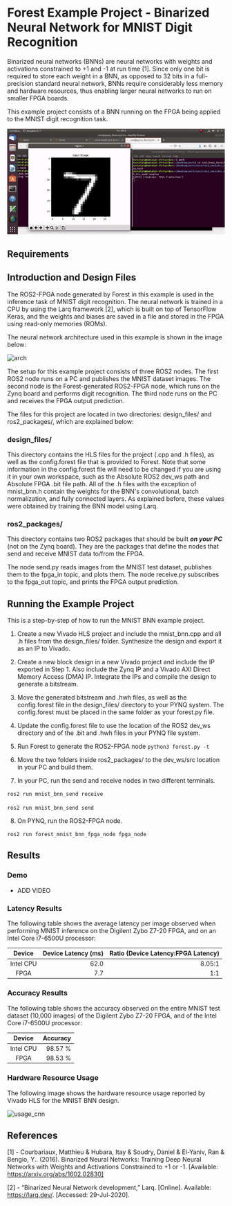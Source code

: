 # Forest Example Project - Binarized Neural Network for MNIST Digit Recognition

Binarized neural networks (BNNs) are neural networks with weights and activations constrained to +1 and -1 at run time [1]. Since only one bit is required to store each weight 
in a BNN, as opposed to 32 bits in a full-precision standard neural network, BNNs require considerably less memory and hardware resources, thus enabling larger neural 
networks to run on smaller FPGA boards.

This example project consists of a BNN running on the FPGA being applied to the MNIST digit recognition task.

![mnist_bnn_gif](../../docs/mnist_bnn_gif.gif)

## Requirements

## Introduction and Design Files

The ROS2-FPGA node generated by Forest in this example is used in the inference task of MNIST digit recognition. The neural network is trained
in a CPU by using the Larq framework [2], which is built on top of TensorFlow Keras, and the weights and biases are saved in a file and stored 
in the FPGA using read-only memories (ROMs).

The neural network architecture used in this example is shown in the image below:

![arch](https://github.com/ros2-forest/forest/blob/master/examples/mnist_bnn/model_plot_bnn.png)

The setup for this example project consists of three ROS2 nodes. The first ROS2 node runs on a PC and publishes the MNIST dataset images. The second node is the 
Forest-generated ROS2-FPGA node, which runs on the Zynq board and performs digit recognition. The third node runs on the PC and receives the FPGA output prediction.

The files for this project are located in two directories: design_files/ and ros2_packages/, which are explained below:

### design_files/

This directory contains the HLS files for the project (.cpp and .h files), as well as the config.forest file that is provided to Forest. 
Note that some information in the config.forest file will need to be changed if you are using it in your own workspace, such as the Absolute ROS2 dev_ws path and
Absolute FPGA .bit file path. All of the .h files with the exception of mnist_bnn.h contain the weights for the BNN's convolutional, batch normalization, and 
fully connected layers. As explained before, these values were obtained by training the BNN model using Larq.

### ros2_packages/

This directory contains two ROS2 packages that should be built ***on your PC*** (not on the Zynq board). They are the packages that define the nodes that send and receive MNIST data to/from the FPGA. 

The node send.py reads images from the MNIST test dataset, publishes them to the fpga_in topic, and plots them. The node receive.py subscribes to the fpga_out topic, and prints the FPGA output prediction.

## Running the Example Project

This is a step-by-step of how to run the MNIST BNN example project.

1. Create a new Vivado HLS project and include the mnist_bnn.cpp and all .h files from the design_files/ folder. Synthesize the design and export it as an IP to Vivado.

2. Create a new block design in a new Vivado project and include the IP exported in Step 1. Also include the Zynq IP and a Vivado AXI Direct Memory Access (DMA) IP. Integrate the IPs and compile the design to generate a bitstream.

3. Move the generated bitstream and .hwh files, as well as the config.forest file in the design_files/ directory to your PYNQ system. The config.forest must be placed in the same folder as your forest.py file.

4. Update the config.forest file to use the location of the ROS2 dev_ws directory and of the .bit and .hwh files in your PYNQ file system.

5. Run Forest to generate the ROS2-FPGA node `python3 forest.py -t`

6. Move the two folders inside ros2_packages/ to the dev_ws/src location in your PC and build them.

7. In your PC, run the send and receive nodes in two different terminals.

```
ros2 run mnist_bnn_send receive

ros2 run mnist_bnn_send send
```

8. On PYNQ, run the ROS2-FPGA node.

```
ros2 run forest_mnist_bnn_fpga_node fpga_node
```

## Results

### Demo

- ADD VIDEO

### Latency Results

The following table shows the average latency per image observed when performing MNIST inference on the Digilent Zybo Z7-20 FPGA, 
and on an Intel Core i7-6500U processor:

| Device | Device Latency (ms) | Ratio (Device Latency:FPGA Latency) |
| :---:         |     ---:      |          ---: |
| Intel CPU     |     62.0 |     8.05:1 |
| FPGA   |    7.7 |     1:1|

### Accuracy Results

The following table shows the accuracy observed on the entire MNIST test dataset (10,000 images) of the Digilent Zybo Z7-20 FPGA, 
and of the Intel Core i7-6500U processor:

| Device | Accuracy |
| :---:         |     ---:      |
| Intel CPU     |     98.57 % |
| FPGA   |    98.53 % |

### Hardware Resource Usage

The following image shows the hardware resource usage reported by Vivado HLS for the MNIST BNN design.

![usage_cnn](https://github.com/ros2-forest/forest/blob/master/examples/mnist_bnn/mnist_bnn_usage.png)

## References 
 
[1] - Courbariaux, Matthieu & Hubara, Itay & Soudry, Daniel & El-Yaniv, Ran & Bengio, Y.. (2016). Binarized Neural Networks: 
Training Deep Neural Networks with Weights and Activations Constrained to +1 or -1. [Available: https://arxiv.org/abs/1602.02830]

[2] - “Binarized Neural Network development,” Larq. [Online]. Available: https://larq.dev/. [Accessed: 29-Jul-2020].
